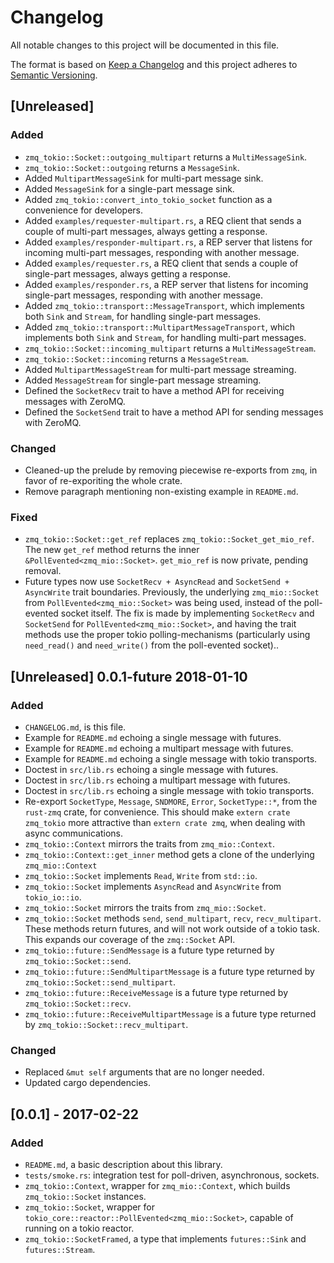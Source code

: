 # Changelog
All notable changes to this project will be documented in this file.

The format is based on [Keep a Changelog](http://keepachangelog.com/en/1.0.0/)
and this project adheres to [Semantic Versioning](http://semver.org/spec/v2.0.0.html).

## [Unreleased]
### Added
- `zmq_tokio::Socket::outgoing_multipart` returns a `MultiMessageSink`.
- `zmq_tokio::Socket::outgoing` returns a `MessageSink`.
- Added `MultipartMessageSink` for multi-part message sink.
- Added `MessageSink` for a single-part message sink.
- Added `zmq_tokio::convert_into_tokio_socket` function as a convenience for developers.
- Added `examples/requester-multipart.rs`, a REQ client that sends a couple of multi-part messages, always getting a response.
- Added `examples/responder-multipart.rs`, a REP server that listens for incoming multi-part messages, responding with another message.
- Added `examples/requester.rs`, a REQ client that sends a couple of single-part messages, always getting a response.
- Added `examples/responder.rs`, a REP server that listens for incoming single-part messages, responding with another message.
- Added `zmq_tokio::transport::MessageTransport`, which implements both `Sink` and `Stream`, for handling single-part messages.
- Added `zmq_tokio::transport::MultipartMessageTransport`, which implements both `Sink` and `Stream`, for handling multi-part messages.
- `zmq_tokio::Socket::incoming_multipart` returns a `MultiMessageStream`.
- `zmq_tokio::Socket::incoming` returns a `MessageStream`.
- Added `MultipartMessageStream` for multi-part message streaming.
- Added `MessageStream` for single-part message streaming.
- Defined the `SocketRecv` trait to have a method API for receiving messages with ZeroMQ.
- Defined the `SocketSend` trait to have a method API for sending messages with ZeroMQ.

### Changed
- Cleaned-up the prelude by removing piecewise re-exports from `zmq`, in favor of re-exporiting the whole crate.
- Remove paragraph mentioning non-existing example in `README.md`.

### Fixed
- `zmq_tokio::Socket::get_ref` replaces `zmq_tokio::Socket_get_mio_ref`. The new `get_ref` method returns the inner `&PollEvented<zmq_mio::Socket>`. `get_mio_ref` is now private, pending removal.
- Future types now use `SocketRecv + AsyncRead` and `SocketSend + AsyncWrite` trait boundaries. Previously, the underlying `zmq_mio::Socket` from `PollEvented<zmq_mio::Socket>` was being used, instead of the poll-evented socket itself. The fix is made by implementing `SocketRecv` and `SocketSend` for `PollEvented<zmq_mio::Socket>`, and having the trait methods use the proper tokio polling-mechanisms (particularly using `need_read()` and `need_write()` from the poll-evented socket)..

## [Unreleased] 0.0.1-future 2018-01-10
### Added
- `CHANGELOG.md`, is this file.
- Example for `README.md` echoing a single message with futures.
- Example for `README.md` echoing a multipart message with futures.
- Example for `README.md` echoing a single message with tokio transports.
- Doctest in  `src/lib.rs` echoing a single message with futures.
- Doctest in  `src/lib.rs` echoing a multipart message with futures.
- Doctest in  `src/lib.rs` echoing a single message with tokio transports.
- Re-export `SocketType`, `Message`, `SNDMORE`, `Error`, `SocketType::*`, from the `rust-zmq` crate, for convenience. This should make `extern crate zmq_tokio` more attractive than `extern crate zmq`, when dealing with async communications.
- `zmq_tokio::Context` mirrors the traits from `zmq_mio::Context`.
- `zmq_tokio::Context::get_inner` method gets a clone of the underlying `zmq_mio::Context`
- `zmq_tokio::Socket` implements `Read`, `Write` from `std::io`.
- `zmq_tokio::Socket` implements `AsyncRead` and `AsyncWrite` from `tokio_io::io`.
- `zmq_tokio::Socket` mirrors the traits from `zmq_mio::Socket`.
- `zmq_tokio::Socket` methods `send`, `send_multipart`, `recv`, `recv_multipart`. These methods return futures, and will not work outside of a tokio task. This expands our coverage of the `zmq::Socket` API.
- `zmq_tokio::future::SendMessage` is a future type returned by `zmq_tokio::Socket::send`.
- `zmq_tokio::future::SendMultipartMessage` is a future type returned by `zmq_tokio::Socket::send_multipart`.
- `zmq_tokio::future::ReceiveMessage` is a future type returned by `zmq_tokio::Socket::recv`.
- `zmq_tokio::future::ReceiveMultipartMessage` is a future type returned by `zmq_tokio::Socket::recv_multipart`.

### Changed
- Replaced `&mut self` arguments that are no longer needed.
- Updated cargo dependencies.

## [0.0.1] - 2017-02-22
### Added
- `README.md`, a basic description about this library.
- `tests/smoke.rs`: integration test for poll-driven, asynchronous, sockets.
- `zmq_tokio::Context`, wrapper for `zmq_mio::Context`, which builds `zmq_tokio::Socket` instances.
- `zmq_tokio::Socket`, wrapper for `tokio_core::reactor::PollEvented<zmq_mio::Socket>`, capable of running on a tokio reactor.
- `zmq_tokio::SocketFramed`, a type that implements `futures::Sink` and `futures::Stream`.
